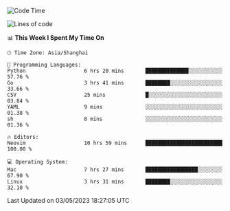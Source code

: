 <!--START_SECTION:waka-->
![Code Time](http://img.shields.io/badge/Code%20Time-1%2C334%20hrs%2019%20mins-blue)

![Lines of code](https://img.shields.io/badge/From%20Hello%20World%20I%27ve%20Written-269.3%20thousand%20lines%20of%20code-blue)

📊 **This Week I Spent My Time On** 

```text
🕑︎ Time Zone: Asia/Shanghai

💬 Programming Languages: 
Python                   6 hrs 20 mins       ██████████████░░░░░░░░░░░   57.76 % 
Go                       3 hrs 41 mins       ████████░░░░░░░░░░░░░░░░░   33.66 % 
CSV                      25 mins             █░░░░░░░░░░░░░░░░░░░░░░░░   03.84 % 
YAML                     9 mins              ░░░░░░░░░░░░░░░░░░░░░░░░░   01.38 % 
sh                       8 mins              ░░░░░░░░░░░░░░░░░░░░░░░░░   01.36 % 

🔥 Editors: 
Neovim                   10 hrs 59 mins      █████████████████████████   100.00 % 

💻 Operating System: 
Mac                      7 hrs 27 mins       █████████████████░░░░░░░░   67.90 % 
Linux                    3 hrs 31 mins       ████████░░░░░░░░░░░░░░░░░   32.10 % 
```


 Last Updated on 03/05/2023 18:27:05 UTC
<!--END_SECTION:waka-->
